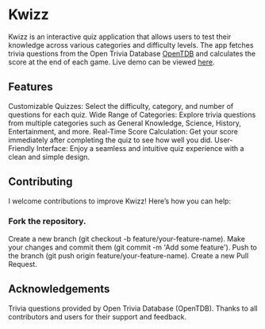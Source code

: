 # Kwizz
Kwizz is an interactive quiz application that allows users to test their knowledge across various categories and difficulty levels. The app fetches trivia questions from the Open Trivia Database [OpenTDB](https://opentdb.com/) and calculates the score at the end of each game. Live demo can be viewed [here](https://kwizz-trivia.netlify.app).

## Features
Customizable Quizzes: Select the difficulty, category, and number of questions for each quiz.
Wide Range of Categories: Explore trivia questions from multiple categories such as General Knowledge, Science, History, Entertainment, and more.
Real-Time Score Calculation: Get your score immediately after completing the quiz to see how well you did.
User-Friendly Interface: Enjoy a seamless and intuitive quiz experience with a clean and simple design.

## Contributing
I welcome contributions to improve Kwizz! Here’s how you can help:

### Fork the repository.
Create a new branch (git checkout -b feature/your-feature-name).
Make your changes and commit them (git commit -m 'Add some feature').
Push to the branch (git push origin feature/your-feature-name).
Create a new Pull Request.

## Acknowledgements
Trivia questions provided by Open Trivia Database (OpenTDB).
Thanks to all contributors and users for their support and feedback.
